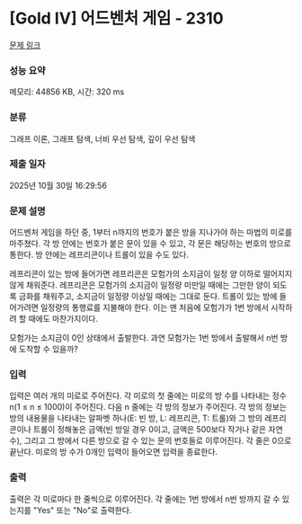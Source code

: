 # [Gold IV] 어드벤처 게임 - 2310 

[문제 링크](https://www.acmicpc.net/problem/2310) 

### 성능 요약

메모리: 44856 KB, 시간: 320 ms

### 분류

그래프 이론, 그래프 탐색, 너비 우선 탐색, 깊이 우선 탐색

### 제출 일자

2025년 10월 30일 16:29:56

### 문제 설명

<p>어드벤처 게임을 하던 중, 1부터 n까지의 번호가 붙은 방을 지나가야 하는 마법의 미로를 마주쳤다. 각 방 안에는 번호가 붙은 문이 있을 수 있고, 각 문은 해당하는 번호의 방으로 통한다. 방 안에는 레프리콘이나 트롤이 있을 수도 있다.</p>

<p>레프리콘이 있는 방에 들어가면 레프리콘은 모험가의 소지금이 일정 양 이하로 떨어지지 않게 채워준다. 레프리콘은 모험가의 소지금이 일정량 미만일 때에는 그만한 양이 되도록 금화를 채워주고, 소지금이 일정량 이상일 때에는 그대로 둔다. 트롤이 있는 방에 들어가려면 일정량의 통행료를 지불해야 한다. 이는 맨 처음에 모험가가 1번 방에서 시작하려 할 때에도 마찬가지이다.</p>

<p>모험가는 소지금이 0인 상태에서 출발한다. 과연 모험가는 1번 방에서 출발해서 n번 방에 도착할 수 있을까?</p>

### 입력 

 <p>입력은 여러 개의 미로로 주어진다. 각 미로의 첫 줄에는 미로의 방 수를 나타내는 정수 n(1 ≤ n ≤ 1000)이 주어진다. 다음 n 줄에는 각 방의 정보가 주어진다. 각 방의 정보는 방의 내용물을 나타내는 알파벳 하나(E: 빈 방, L: 레프리콘, T: 트롤)와 그 방의 레프리콘이나 트롤이 정해놓은 금액(빈 방일 경우 0이고, 금액은 500보다 작거나 같은 자연수), 그리고 그 방에서 다른 방으로 갈 수 있는 문의 번호들로 이루어진다. 각 줄은 0으로 끝난다. 미로의 방 수가 0개인 입력이 들어오면 입력을 종료한다.</p>

### 출력 

 <p>출력은 각 미로마다 한 줄씩으로 이루어진다. 각 줄에는 1번 방에서 n번 방까지 갈 수 있는지를 "Yes" 또는 "No"로 출력한다.</p>

